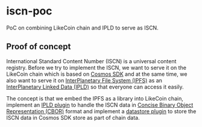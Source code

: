 # iscn-poc

PoC on combining LikeCoin chain and IPLD to serve as ISCN.

## Proof of concept

International Standard Content Number (ISCN) is a universal content registry. Before we try to implement the ISCN, we want to serve it on the LikeCoin chain which is based on [Cosmos SDK](https://cosmos.network/sdk) and at the same time, we also want to serve it on [InterPlanetary File System (IPFS)](https://ipfs.io/) as an [InterPlanetary Linked Data (IPLD)](https://ipld.io/) so that everyone can access it easily.

The concept is that we embed the IPFS as a library into LikeCoin chain, implement an [IPLD plugin](https://github.com/ipfs/go-ipfs/blob/master/plugin/ipld.go) to handle the ISCN data in [Concise Binary Object Representation (CBOR)](https://en.wikipedia.org/wiki/CBORhttps://en.wikipedia.org/wiki/CBOR) format and implement a [datastore plugin](https://github.com/ipfs/go-ipfs/blob/master/plugin/datastore.go) to store the ISCN data in Cosmos SDK store as part of chain data.

